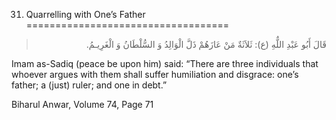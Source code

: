 31. Quarrelling with One’s Father  
===================================

<blockquote dir="rtl">
  <p>
قَالَ أَبُو عَبْدِ اللٌّهِ (ع): ثَلاَثَةٌ مَنْ عَازَهُمْ ذَلَّ
الْوَالِدُ وَ السُّلْطَانُ وَ الْغَرِيـمُ.
  </p>
</blockquote>

Imam as-Sadiq (peace be upon him) said: “There are three individuals
that whoever argues with them shall suffer humiliation and disgrace:
one’s father; a (just) ruler; and one in debt.”

Biharul Anwar, Volume 74, Page 71


